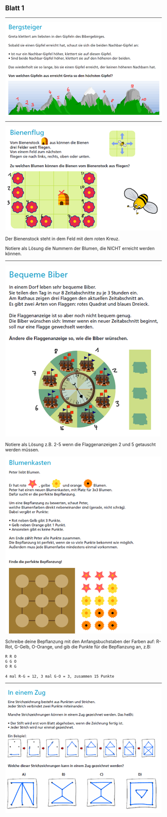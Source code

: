## Blatt 1

---

<img src="./2020/Bergsteiger.png" width="700">

---

<img src="./2020/Bienenflug.png" width="600">

Der Bienenstock steht in dem Feld mit dem roten Kreuz.

Notiere als Lösung die Nummern der Blumen, die NICHT erreicht werden können.

---

<img src="./2020/Bequeme_Biber.png" width="500">

Notiere als Lösung z.B. 2-5 wenn die Flaggenanzeigen 2 und 5 getauscht werden müssen.

<img src="./2020/Blumenkasten.png" width="700">

Schreibe deine Bepflanzung mit den Anfangsbuchstaben der Farben auf: R-Rot,
G-Gelb, O-Orange, und gib die Punkte für die Bepflanzung an, z.B:

```
R R O
G G O
O R G

4 mal R-G = 12, 3 mal G-O = 3, zusammen 15 Punkte
```

---

<img src="./2020/In_einem_Zug.png">
